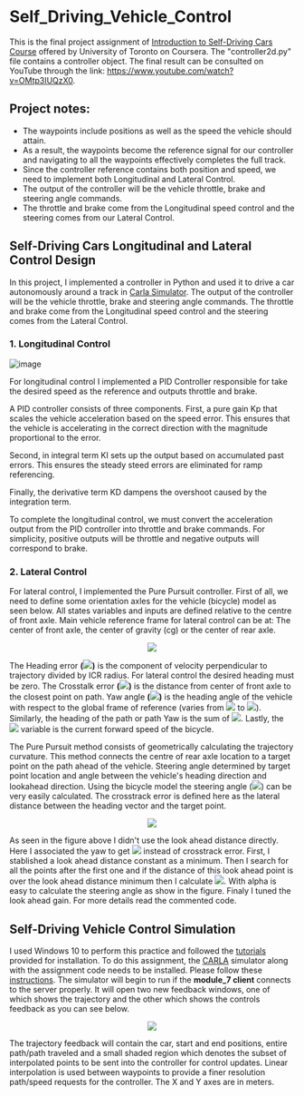 # Self_Driving_Vehicle_Control

This is the final project assignment of [Introduction to Self-Driving Cars Course](https://www.coursera.org/learn/intro-self-driving-cars) offered by University of Toronto on Coursera. The "controller2d.py" file contains a controller object. The final result can be consulted on YouTube through the link: https://www.youtube.com/watch?v=OMtp3IUQzX0.

## Project notes:

* The waypoints include positions as well as the speed the vehicle should attain.
* As a result, the waypoints become the reference signal for our controller and navigating to all the waypoints effectively completes the full track.
* Since the controller reference contains both position and speed, we need to implement both Longitudinal and Lateral Control.
* The output of the controller will be the vehicle throttle, brake and steering angle commands.
* The throttle and brake come from the Longitudinal speed control and the steering comes from our Lateral Control.

## Self-Driving Cars Longitudinal and Lateral Control Design
In this project, I implemented a controller in Python and used it to drive a car autonomously around a track in [Carla Simulator](https://carla.org/). The output of the controller will be the vehicle throttle, brake and steering angle commands. The throttle and brake come from the Longitudinal speed control and the steering comes from the Lateral Control.

### 1. Longitudinal Control
![image](https://github.com/mattsousaa/Self_Driving_Vehicle_Control/blob/master/images/pid_longitudinal.png)

For longitudinal control I implemented a PID Controller responsible for take the desired speed as the reference and outputs throttle and brake.

A PID controller consists of three components. First, a pure gain Kp that scales the vehicle acceleration based on the speed error. This ensures that the vehicle is accelerating in the correct direction with the magnitude proportional to the error.

Second, in integral term KI sets up the output based on accumulated past errors. This ensures the steady steed errors are eliminated for ramp referencing.

Finally, the derivative term KD dampens the overshoot caused by the integration term.

To complete the longitudinal control, we must convert the acceleration output from the PID controller into throttle and brake commands. For simplicity, positive outputs will be throttle and negative outputs will correspond to brake.

### 2. Lateral Control

For lateral control, I implemented the Pure Pursuit controller. First of all, we need to define some orientation axles for the vehicle (bicycle) model as seen below. All states variables and inputs are defined relative to the centre of front axle. Main vehicle reference frame for lateral control can be at: The center of front axle, the center of gravity (cg) or the center of rear axle.

<p align="center">
<img src="https://github.com/mattsousaa/Self_Driving_Vehicle_Control/blob/master/images/car_axles.png"/>
</p>

The Heading error **(<img src="https://render.githubusercontent.com/render/math?math=\psi">)**  is the component of velocity perpendicular to trajectory divided by ICR radius. For lateral control the desired heading must be zero. The Crosstalk error **(<img src="https://render.githubusercontent.com/render/math?math=e">)** is the distance from center of front axle to the closest point on path. Yaw angle **(<img src="https://render.githubusercontent.com/render/math?math=\theta_c">)** is the heading angle of the vehicle with respect to the global frame of reference (varies from **<img src="https://render.githubusercontent.com/render/math?math=-\pi">** to **<img src="https://render.githubusercontent.com/render/math?math=-\pi">**). Similarly, the heading of the path or path Yaw is the sum of **<img src="https://render.githubusercontent.com/render/math?math=\psi %2B\theta_c">**. Lastly, the **<img src="https://render.githubusercontent.com/render/math?math=v">** variable is the current forward speed of the bicycle.

The Pure Pursuit method consists of geometrically calculating the trajectory curvature. This method connects the centre of rear axle location to a target point on the path ahead of the vehicle. Steering angle determined by target point location and angle between the vehicle's heading direction and lookahead direction. Using the bicycle model the steering angle (**<img src="https://render.githubusercontent.com/render/math?math=\delta">**) can be very easily calculated. The crosstrack error is defined here as the lateral distance between the heading vector and the target point.

<p align="center">
<img src="https://github.com/mattsousaa/Self_Driving_Vehicle_Control/blob/master/images/longitudinal.png"/>
</p>

As seen in the figure above I didn't use the look ahead distance directly. Here I associated the yaw to get **<img src="https://render.githubusercontent.com/render/math?math=\alpha">** instead of crosstrack error. First, I stablished a look ahead distance constant as a minimum. Then I search for all the points after the first one and if the distance of this look ahead point is over the look ahead distance minimum then I calculate **<img src="https://render.githubusercontent.com/render/math?math=\hat{\alpha}">**. With alpha is easy to calculate the steering angle as show in the figure. Finaly I tuned the look ahead gain. For more details read the commented code.

## Self-Driving Vehicle Control Simulation

I used Windows 10 to perform this practice and followed the [tutorials](https://d3c33hcgiwev3.cloudfront.net/IFfxQie8Eem9HA6xGGaRfg_20f6060027bc11e98ed3dfcfdba7c72b_CARLA-Setup-Guide-_Windows-x64_.pdf?Expires=1599004800&Signature=Xk8ZORr3BqsBpNycEl5byliVQk60qgNhLEbt1So~aS8UgFVaEoYSC41F3GeeioJpcI-S08CBCD1OMvs0Fok6I-NOzJhDPtkx95vwx2F8Ypb-Q6MJzy0P2pxgCfnuJb1bvIIP~yntnYzMxogTKLdMx2Gvq923zPW~Oi0fCZHRK20_&Key-Pair-Id=APKAJLTNE6QMUY6HBC5A) provided for installation. To do this assignment, the [CARLA](https://carla.org/) simulator along with the assignment code needs to be installed. Please follow these [instructions](https://www.coursera.org/learn/intro-self-driving-cars/programming/ac8R5/final-project-self-driving-vehicle-control). The simulator will begin to run if the **module_7 client** connects to the server properly. It will open two new feedback windows, one of which shows the trajectory and the other which shows the controls feedback as you can see below.

<p align="center">
<img src="https://github.com/mattsousaa/Self_Driving_Vehicle_Control/blob/master/images/Capturarw.PNG"/>
</p>

The trajectory feedback will contain the car, start and end positions, entire path/path traveled and a small shaded region which denotes the subset of interpolated points to be sent into the controller for control updates. Linear interpolation is used between waypoints to provide a finer resolution path/speed requests for the controller. The X and Y axes are in meters.




